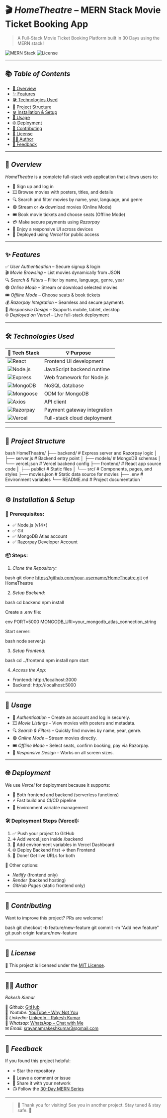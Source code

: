 # 🎬 *HomeTheatre* – MERN Stack Movie Ticket Booking App

> A Full-Stack Movie Ticket Booking Platform built in 30 Days using the MERN stack!

![MERN Stack](https://img.shields.io/badge/MERN-Stack-blueviolet?style=for-the-badge&logo=react)
![License](https://img.shields.io/badge/License-MIT-green?style=for-the-badge)

---

## 📚 *Table of Contents*

- [📌 Overview](#-overview)
- [✨ Features](#-features)
- [🛠 Technologies Used](#-technologies-used)
- [📁 Project Structure](#-project-structure)
- [⚙ Installation & Setup](#-installation--setup)
- [🚀 Usage](#-usage)
- [🌐 Deployment](#-deployment)
- [🤝 Contributing](#-contributing)
- [📝 License](#-license)
- [👨‍💻 Author](#-author)
- [💬 Feedback](#-feedback)

---

## 📌 *Overview*

*HomeTheatre* is a complete full-stack web application that allows users to:
- 🔐 Sign up and log in
- 🎞 Browse movies with posters, titles, and details
- 🔍 Search and filter movies by name, year, language, and genre
- 🟢 Stream or 📥 download movies (Online Mode)
- 🎟 Book movie tickets and choose seats (Offline Mode)
- 💳 Make secure payments using *Razorpay*
- 📱 Enjoy a responsive UI across devices
- 🚀 Deployed using *Vercel* for public access

---

## ✨ *Features*

✅ *User Authentication* – Secure signup & login  
🎬 *Movie Browsing* – List movies dynamically from JSON  
🔍 *Search & Filters* – Filter by name, language, genre, year  
🟢 *Online Mode* – Stream or download selected movies  
🎟 *Offline Mode* – Choose seats & book tickets  
💰 *Razorpay Integration* – Seamless and secure payments  
📱 *Responsive Design* – Supports mobile, tablet, desktop  
🌐 *Deployed on Vercel* – Live full-stack deployment

---

## 🛠 *Technologies Used*

| 🚀 Tech Stack    | 💡 Purpose                                      |
|------------------|-------------------------------------------------|
| ![React](https://img.shields.io/badge/React.js-61DAFB?style=flat&logo=react) | Frontend UI development                |
| ![Node.js](https://img.shields.io/badge/Node.js-339933?style=flat&logo=node.js) | JavaScript backend runtime             |
| ![Express](https://img.shields.io/badge/Express.js-000000?style=flat&logo=express) | Web framework for Node.js              |
| ![MongoDB](https://img.shields.io/badge/MongoDB-47A248?style=flat&logo=mongodb) | NoSQL database                         |
| ![Mongoose](https://img.shields.io/badge/Mongoose-880000?style=flat) | ODM for MongoDB                        |
| ![Axios](https://img.shields.io/badge/Axios-5A29E4?style=flat&logo=axios) | API client                             |
| ![Razorpay](https://img.shields.io/badge/Razorpay-02042B?style=flat&logo=razorpay) | Payment gateway integration            |
| ![Vercel](https://img.shields.io/badge/Vercel-000000?style=flat&logo=vercel) | Full-stack cloud deployment            |

---

## 📁 *Project Structure*

bash
HomeTheatre/
├── backend/                     # Express server and Razorpay logic
│   ├── server.js                # Backend entry point
│   ├── models/                  # MongoDB schemas
│   └── vercel.json              # Vercel backend config
├── frontend/                    # React app source code
│   ├── public/                  # Static files
│   └── src/                     # Components, pages, and styles
├── movies.json                  # Static data source for movies
├── .env                         # Environment variables
└── README.md                    # Project documentation
`

---

## ⚙ *Installation & Setup*

### 🔧 Prerequisites:

* ✅ Node.js (v14+)
* ✅ Git
* ✅ MongoDB Atlas account
* ✅ Razorpay Developer Account

### 📦 Steps:

1. *Clone the Repository:*

bash
git clone https://github.com/your-username/HomeTheatre.git
cd HomeTheatre


2. *Setup Backend:*

bash
cd backend
npm install


Create a .env file:

env
PORT=5000
MONGODB_URI=your_mongodb_atlas_connection_string


Start server:

bash
node server.js


3. *Setup Frontend:*

bash
cd ../frontend
npm install
npm start


4. *Access the App:*

* Frontend: http://localhost:3000
* Backend: http://localhost:5000

---

## 🚀 *Usage*

* 🔑 *Authentication* – Create an account and log in securely.
* 🎞 *Movie Listings* – View movies with posters and metadata.
* 🔍 *Search & Filters* – Quickly find movies by name, year, genre.
* 🟢 *Online Mode* – Stream movies directly.
* 🎟 *Offline Mode* – Select seats, confirm booking, pay via Razorpay.
* 📱 *Responsive Design* – Works on all screen sizes.

---

## 🌐 *Deployment*

We use *Vercel* for deployment because it supports:

* 🔧 Both frontend and backend (serverless functions)
* ⚡ Fast build and CI/CD pipeline
* 🔐 Environment variable management

### 🛠 Deployment Steps (Vercel):

1. ✅ Push your project to GitHub
2. ➕ Add vercel.json inside /backend
3. 🔑 Add environment variables in Vercel Dashboard
4. 🌐 Deploy Backend first → then Frontend
5. 🎉 Done! Get live URLs for both

🔗 Other options:

* *Netlify* (frontend only)
* *Render* (backend hosting)
* *GitHub Pages* (static frontend only)

---

## 🤝 *Contributing*

Want to improve this project? PRs are welcome!

bash
git checkout -b feature/new-feature
git commit -m "Add new feature"
git push origin feature/new-feature


---

## 📝 *License*

📄 This project is licensed under the [MIT License](LICENSE).

---

## 👨‍💻 *Author*

*Rakesh Kumar*

🔗 *Github:* [GitHub](https://github.com/SravanamRakeshKumar)  
🎥 *Youtube:* [YouTube – Why Not You](https://youtube.com/@whynotyou-2006?si=O6TVBVCvioMn4AHg)  
💼 *Linkedin:* [LinkedIn – Rakesh Kumar](https://www.linkedin.com/in/sravanam-rakesh-kumar-418ab7283/)  
📱 *Whatsap:* [WhatsApp – Chat with Me](https://wa.me/919989582364)  
✉ *Email:* [sravanamrakeshkumar3@gmail.com](mailto:sravanamrakeshkumar3@gmail.com)


---

## 💬 *Feedback*

If you found this project helpful:

* ⭐ Star the repository
* 📝 Leave a comment or issue
* 🔁 Share it with your network
* 📺 Follow the [30-Day MERN Series](https://drive.google.com/drive/folders/1UihVmz7F92VkS0AD-bh8YJb3Fs6_7X03?usp=sharing)

---

> 💖 Thank you for visiting! See you in another project. Stay tuned & stay safe. 🚀
